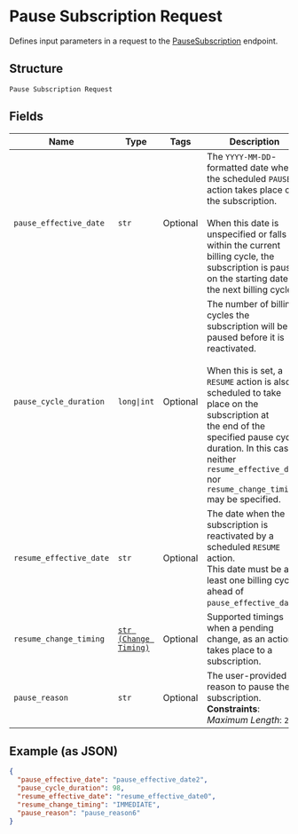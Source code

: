 
# Pause Subscription Request

Defines input parameters in a request to the
[PauseSubscription](../../doc/api/subscriptions.md#pause-subscription) endpoint.

## Structure

`Pause Subscription Request`

## Fields

| Name | Type | Tags | Description |
|  --- | --- | --- | --- |
| `pause_effective_date` | `str` | Optional | The `YYYY-MM-DD`-formatted date when the scheduled `PAUSE` action takes place on the subscription.<br><br>When this date is unspecified or falls within the current billing cycle, the subscription is paused<br>on the starting date of the next billing cycle. |
| `pause_cycle_duration` | `long\|int` | Optional | The number of billing cycles the subscription will be paused before it is reactivated.<br><br>When this is set, a `RESUME` action is also scheduled to take place on the subscription at<br>the end of the specified pause cycle duration. In this case, neither `resume_effective_date`<br>nor `resume_change_timing` may be specified. |
| `resume_effective_date` | `str` | Optional | The date when the subscription is reactivated by a scheduled `RESUME` action.<br>This date must be at least one billing cycle ahead of `pause_effective_date`. |
| `resume_change_timing` | [`str (Change Timing)`](../../doc/models/change-timing.md) | Optional | Supported timings when a pending change, as an action, takes place to a subscription. |
| `pause_reason` | `str` | Optional | The user-provided reason to pause the subscription.<br>**Constraints**: *Maximum Length*: `255` |

## Example (as JSON)

```json
{
  "pause_effective_date": "pause_effective_date2",
  "pause_cycle_duration": 98,
  "resume_effective_date": "resume_effective_date0",
  "resume_change_timing": "IMMEDIATE",
  "pause_reason": "pause_reason6"
}
```

